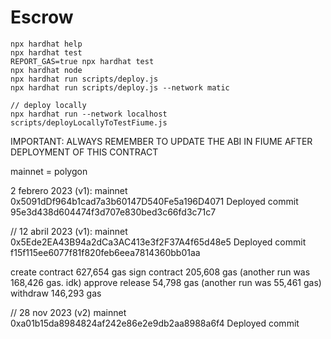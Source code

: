 # Escrow

```shell
npx hardhat help
npx hardhat test
REPORT_GAS=true npx hardhat test
npx hardhat node
npx hardhat run scripts/deploy.js
npx hardhat run scripts/deploy.js --network matic

// deploy locally
npx hardhat run --network localhost scripts/deployLocallyToTestFiume.js
```

IMPORTANT: ALWAYS REMEMBER TO UPDATE THE ABI IN FIUME AFTER DEPLOYMENT OF THIS CONTRACT


mainnet = polygon

2 febrero 2023 (v1): mainnet 0x5091dDf964b1cad7a3b60147D540Fe5a196D4071 
Deployed commit 95e3d438d604474f3d707e830bed3c66fd3c71c7

// 12 abril 2023 (v1): mainnet 0x5Ede2EA43B94a2dCa3AC413e3f2F37A4f65d48e5 
Deployed commit f15f115ee6077f81f820feb6eea7814360bb01aa

create contract 627,654 gas
sign contract 205,608 gas (another run was 168,426 gas. idk)
approve release 54,798 gas (another run was 55,461 gas)
withdraw 146,293 gas

// 28 nov 2023 (v2) mainnet 0xa01b15da8984824af242e86e2e9db2aa8988a6f4
Deployed commit 